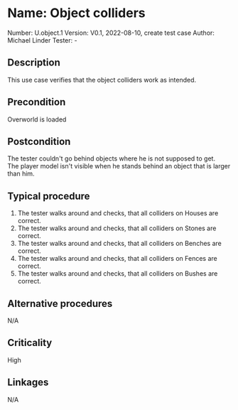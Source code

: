 # Name: Object colliders

Number: U.object.1
Version: V0.1, 2022-08-10, create test case
Author: Michael Linder
Tester: -

## Description

This use case verifies that the object colliders work as intended.  

## Precondition

Overworld is loaded

## Postcondition

The tester couldn't go behind objects where he is not supposed to get.  
The player model isn't visible when he stands behind an object that is larger than him.

## Typical procedure

1. The tester walks around and checks, that all colliders on Houses are correct.
2. The tester walks around and checks, that all colliders on Stones are correct.
3. The tester walks around and checks, that all colliders on Benches are correct.
4. The tester walks around and checks, that all colliders on Fences are correct.
5. The tester walks around and checks, that all colliders on Bushes are correct.

## Alternative procedures

N/A

## Criticality

High

## Linkages

N/A
